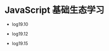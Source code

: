 <!--
 * @Author: TerryMin
 * @Date: 2020-12-14 17:25:10
 * @LastEditors: TerryMin
 * @LastEditTime: 2022-09-15 19:15:39
 * @Description: file not
-->
# JavaScript 基础生态学习

- log19.10

- log19.12

- log19.15